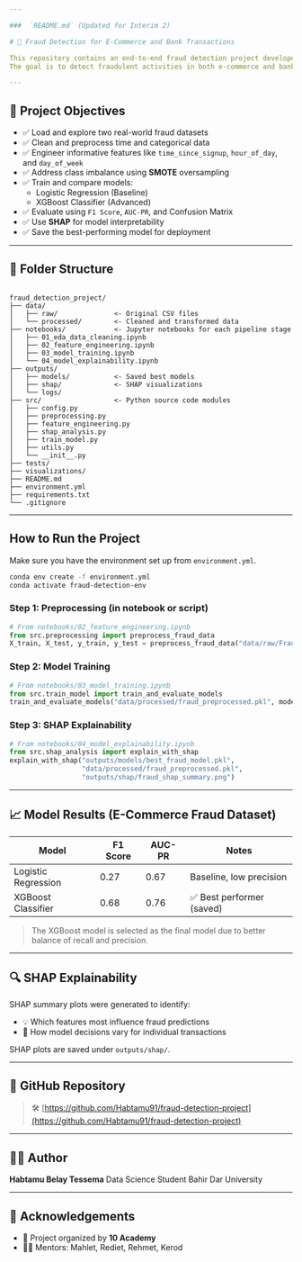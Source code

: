 ```yaml
---

###  `README.md` (Updated for Interim 2)

# 🔐 Fraud Detection for E-Commerce and Bank Transactions

This repository contains an end-to-end fraud detection project developed as part of the **10 Academy Week 8 & 9 Artificial Intelligence Mastery Challenge**.  
The goal is to detect fraudulent activities in both e-commerce and bank transaction datasets using robust machine learning models and model explainability tools.

---
```


## 🎯 Project Objectives

- ✅ Load and explore two real-world fraud datasets
- ✅ Clean and preprocess time and categorical data
- ✅ Engineer informative features like `time_since_signup`, `hour_of_day`, and `day_of_week`
- ✅ Address class imbalance using **SMOTE** oversampling
- ✅ Train and compare models:
  - Logistic Regression (Baseline)
  - XGBoost Classifier (Advanced)
- ✅ Evaluate using `F1 Score`, `AUC-PR`, and Confusion Matrix
- ✅ Use **SHAP** for model interpretability
- ✅ Save the best-performing model for deployment

---

## 📂 Folder Structure

```

fraud_detection_project/
├── data/
│   ├── raw/              <- Original CSV files
│   └── processed/        <- Cleaned and transformed data
├── notebooks/            <- Jupyter notebooks for each pipeline stage
│   ├── 01_eda_data_cleaning.ipynb
│   ├── 02_feature_engineering.ipynb
│   ├── 03_model_training.ipynb
│   └── 04_model_explainability.ipynb
├── outputs/
│   ├── models/           <- Saved best models
│   ├── shap/             <- SHAP visualizations
│   └── logs/
├── src/                  <- Python source code modules
│   ├── config.py
│   ├── preprocessing.py
│   ├── feature_engineering.py
│   ├── shap_analysis.py
│   ├── train_model.py
│   ├── utils.py
│   └── __init__.py
├── tests/
├── visualizations/
├── README.md
├── environment.yml
├── requirements.txt
└── .gitignore

````

---

## How to Run the Project

Make sure you have the environment set up from `environment.yml`.

```bash
conda env create -f environment.yml
conda activate fraud-detection-env
````

### Step 1: Preprocessing (in notebook or script)

```python
# From notebooks/02_feature_engineering.ipynb
from src.preprocessing import preprocess_fraud_data
X_train, X_test, y_train, y_test = preprocess_fraud_data("data/raw/Fraud_Data.csv")
```

### Step 2: Model Training

```python
# From notebooks/03_model_training.ipynb
from src.train_model import train_and_evaluate_models
train_and_evaluate_models("data/processed/fraud_preprocessed.pkl", model_name="fraud")
```

### Step 3: SHAP Explainability

```python
# From notebooks/04_model_explainability.ipynb
from src.shap_analysis import explain_with_shap
explain_with_shap("outputs/models/best_fraud_model.pkl", 
                  "data/processed/fraud_preprocessed.pkl", 
                  "outputs/shap/fraud_shap_summary.png")
```

---

## 📈 Model Results (E-Commerce Fraud Dataset)

| Model               | F1 Score | AUC-PR | Notes                    |
| ------------------- | -------- | ------ | ------------------------ |
| Logistic Regression | 0.27     | 0.67   | Baseline, low precision  |
| XGBoost Classifier  | 0.68     | 0.76   | ✅ Best performer (saved) |

> The XGBoost model is selected as the final model due to better balance of recall and precision.

---

## 🔍 SHAP Explainability

SHAP summary plots were generated to identify:

* 💡 Which features most influence fraud predictions
* 🧠 How model decisions vary for individual transactions

SHAP plots are saved under `outputs/shap/`.

---

## 📎 GitHub Repository

> 🛠 [https://github.com/Habtamu91/fraud-detection-project](https://github.com/Habtamu91/fraud-detection-project)

---

## 👨‍💻 Author

**Habtamu Belay Tessema**
 Data Science Student
Bahir Dar University

---

## 🙏 Acknowledgements

* 💼 Project organized by **10 Academy**
* 👩‍🏫 Mentors: Mahlet, Rediet, Rehmet, Kerod

````


